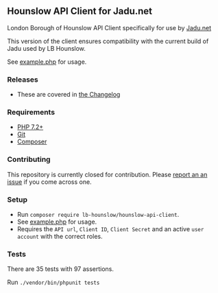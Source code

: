 ## Hounslow API Client for Jadu.net

London Borough of Hounslow API Client specifically for use by [Jadu.net](https://www.jadu.net)

This version of the client ensures compatibility with the current build of Jadu used by LB Hounslow.

See [example.php](example.php) for usage.

### Releases

- These are covered in [the Changelog](CHANGELOG.md)

### Requirements

- [PHP 7.2+](https://www.php.net/downloads.php)
- [Git](https://git-scm.com/downloads)
- [Composer](https://getcomposer.org)

### Contributing

This repository is currently closed for contribution. Please [report an an issue](https://github.com/LBHounslow/hounslow-api-client/issues) if you come across one.

### Setup

- Run `composer require lb-hounslow/hounslow-api-client`.
- See [example.php](example.php) for usage.
- Requires the `API url`, `Client ID`, `Client Secret` and an active `user account` with the correct roles.

### Tests

There are 35 tests with 97 assertions.

Run `./vendor/bin/phpunit tests`
